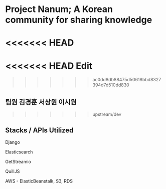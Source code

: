 # Project Nanum; A Korean community for sharing knowledge

<<<<<<< HEAD
=======
<<<<<<< HEAD
Edit
=======
>>>>>>> ac0dd8db88475d50618bbd8327394d7d510dd830
## 팀원 김경훈 서상원 이시원

>>>>>>> upstream/dev
## Stacks / APIs Utilized

Django

Elasticsearch

GetStreamio

QuillJS

AWS - ElasticBeanstalk, S3, RDS